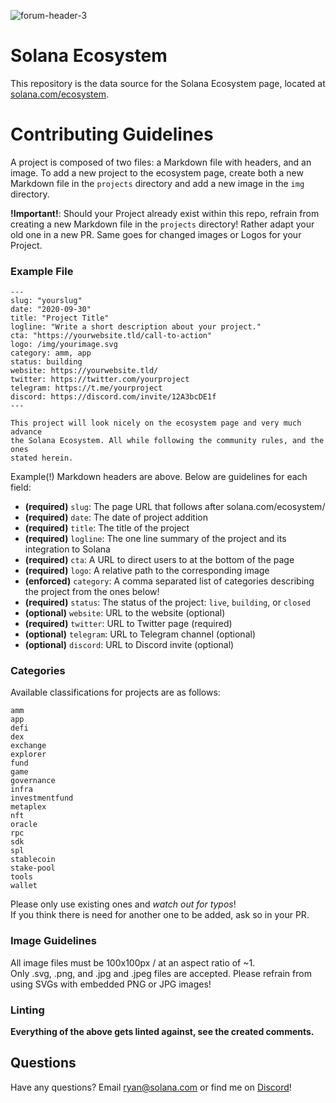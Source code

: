 ![forum-header-3](https://user-images.githubusercontent.com/8948187/113044799-5344c780-915b-11eb-80ca-8712a3a09d69.jpg)

# Solana Ecosystem

This repository is the data source for the Solana Ecosystem page,
located at [solana.com/ecosystem](https://solana.com/ecosystem).

# Contributing Guidelines

A project is composed of two files: a Markdown file with headers, and an
image. To add a new project to the ecosystem page, create both a new Markdown
file in the `projects` directory and add a new image in the `img` directory.

**!Important!**:
Should your Project already exist within this repo, refrain from creating a new
Markdown file in the `projects` directory! Rather adapt your old one in a new PR.
Same goes for changed images or Logos for your Project.

### Example File

```
---
slug: "yourslug"
date: "2020-09-30"
title: "Project Title"
logline: "Write a short description about your project."
cta: "https://yourwebsite.tld/call-to-action"
logo: /img/yourimage.svg
category: amm, app
status: building
website: https://yourwebsite.tld/
twitter: https://twitter.com/yourproject
telegram: https://t.me/yourproject
discord: https://discord.com/invite/12A3bcDE1f
---

This project will look nicely on the ecosystem page and very much advance
the Solana Ecosystem. All while following the community rules, and the ones
stated herein.
```

Example(!) Markdown headers are above. Below are guidelines for each field:

- **(required)** `slug`: The page URL that follows after solana.com/ecosystem/
- **(required)** `date`: The date of project addition
- **(required)** `title`: The title of the project
- **(required)** `logline`: The one line summary of the project and its integration to Solana
- **(required)** `cta`: A URL to direct users to at the bottom of the page
- **(required)** `logo`: A relative path to the corresponding image
- **(enforced)** `category`: A comma separated list of categories describing the project from the ones below!
- **(required)** `status`: The status of the project: `live`, `building`, or `closed`
- **(optional)** `website`: URL to the website (optional)
- **(required)** `twitter`: URL to Twitter page (required)
- **(optional)** `telegram`: URL to Telegram channel (optional)
- **(optional)** `discord`: URL to Discord invite (optional)

### Categories

Available classifications for projects are as follows:

```
amm
app
defi
dex
exchange
explorer
fund
game
governance
infra
investmentfund
metaplex
nft
oracle
rpc
sdk
spl
stablecoin
stake-pool
tools
wallet
```

Please only use existing ones and _watch out for typos_!  
If you think there is need for another one to be added, ask so in your PR.

### Image Guidelines

All image files must be 100x100px / at an aspect ratio of ~1.  
Only .svg, .png, and .jpg and .jpeg files are accepted.
Please refrain from using SVGs with embedded PNG or JPG images!

### Linting

**Everything of the above gets linted against, see the created comments.**

## Questions

Have any questions? Email [ryan@solana.com](mailto:ryan@solana.com) or find me on [Discord](https://solana.com/discord)!
